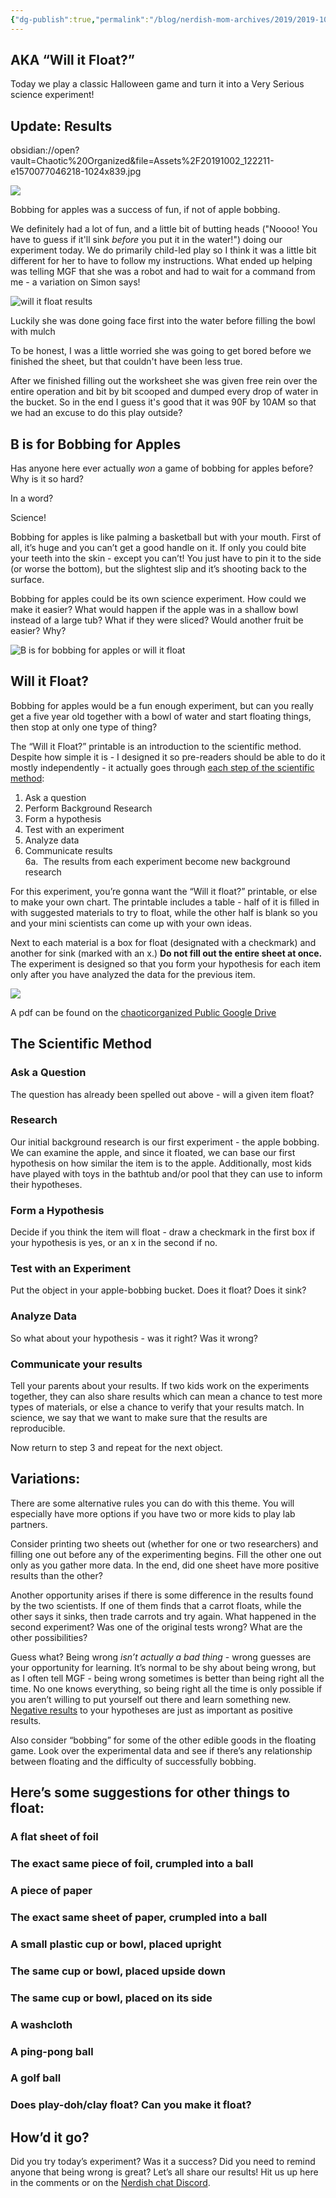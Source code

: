```yaml
---
{"dg-publish":true,"permalink":"/blog/nerdish-mom-archives/2019/2019-10-02-b-is-for-bobbing-for-apples/","title":"B is for Bobbing for Apples - free printable","noteIcon":""}
---
```



## AKA “Will it Float?”

Today we play a classic Halloween game and turn it into a Very Serious science experiment!  

## Update: Results

obsidian://open?vault=Chaotic%20Organized&file=Assets%2F20191002_122211-e1570077046218-1024x839.jpg


![](/img/user/Assets/Attachments/20191002_122211-e1570077046218-1024x839.jpg)

Bobbing for apples was a success of fun, if not of apple bobbing.

We definitely had a lot of fun, and a little bit of butting heads ("Noooo! You have to guess if it'll sink *before* you put it in the water!") doing our experiment today. We do primarily child-led play so I think it was a little bit different for her to have to follow my instructions. What ended up helping was telling MGF that she was a robot and had to wait for a command from me - a variation on Simon says!

![will it float results](/img/user/Assets/Attachments/20191002_125643-e1570077274256-1024x625.jpg)

Luckily she was done going face first into the water before filling the bowl with mulch

To be honest, I was a little worried she was going to get bored before we finished the sheet, but that couldn't have been less true.

After we finished filling out the worksheet she was given free rein over the entire operation and bit by bit scooped and dumped every drop of water in the bucket. So in the end I guess it's good that it was 90F by 10AM so that we had an excuse to do this play outside?

## B is for Bobbing for Apples

Has anyone here ever actually _won_ a game of bobbing for apples before? Why is it so hard? 

In a word?

Science!

Bobbing for apples is like palming a basketball but with your mouth. First of all, it’s huge and you can’t get a good handle on it. If only you could bite your teeth into the skin - except you can’t! You just have to pin it to the side (or worse the bottom), but the slightest slip and it’s shooting back to the surface.   

Bobbing for apples could be its own science experiment. How could we make it easier? What would happen if the apple was in a shallow bowl instead of a large tub? What if they were sliced? Would another fruit be easier? Why?

![B is for bobbing for apples or will it float](/img/user/Assets/Attachments/B-is-for-Bobbing-for-Apples-2.png)

## Will it Float?

Bobbing for apples would be a fun enough experiment, but can you really get a five year old together with a bowl of water and start floating things, then stop at only one type of thing?  

The “Will it Float?” printable is an introduction to the scientific method. Despite how simple it is - I designed it so pre-readers should be able to do it mostly independently - it actually goes through [each step of the scientific method](https://www.sciencebuddies.org/science-fair-projects/science-fair/steps-of-the-scientific-method):

1. Ask a question
2. Perform Background Research
3. Form a hypothesis
4. Test with an experiment
5. Analyze data
6. Communicate results  
    6a.  The results from each experiment become new background research

For this experiment, you’re gonna want the “Will it float?” printable, or else to make your own chart. The printable includes a table - half of it is filled in with suggested materials to try to float, while the other half is blank so you and your mini scientists can come up with your own ideas.

Next to each material is a box for float (designated with a checkmark) and another for sink (marked with an x.) **Do not fill out the entire sheet at once.** The experiment is designed so that you form your hypothesis for each item only after you have analyzed the data for the previous item. 

![](https://lh6.googleusercontent.com/RgD1AmhjHsX0N30Fw9qE15ZzVx7suYXZV0LTTOxvl1yoqpgmkcRY3_Ncflu4tNr57yICQdMKIB_bbfd43C5SpI1LpvNew9UbR_7VpXDa3qN7Tz6WtrBUwlCNEEwkP5dSgCYDc__X)

A pdf can be found on the [chaoticorganized Public Google Drive](https://drive.google.com/open?id=1i5iicLyqkK8l6NuCTLNER3yEPHheVcjD)

## The Scientific Method

### Ask a Question

The question has already been spelled out above - will a given item float?

### Research

Our initial background research is our first experiment - the apple bobbing. We can examine the apple, and since it floated, we can base our first hypothesis on how similar the item is to the apple. Additionally, most kids have played with toys in the bathtub and/or pool that they can use to inform their hypotheses.

### Form a Hypothesis

Decide if you think the item will float - draw a checkmark in the first box if your hypothesis is yes, or an x in the second if no. 

### Test with an Experiment

Put the object in your apple-bobbing bucket. Does it float? Does it sink?

### Analyze Data

So what about your hypothesis - was it right? Was it wrong? 

### Communicate your results

Tell your parents about your results. If two kids work on the experiments together, they can also share results which can mean a chance to test more types of materials, or else a chance to verify that your results match. In science, we say that we want to make sure that the results are reproducible.   

Now return to step 3 and repeat for the next object.  

## Variations:

There are some alternative rules you can do with this theme. You will especially have more options if you have two or more kids to play lab partners.

Consider printing two sheets out (whether for one or two researchers) and filling one out before any of the experimenting begins. Fill the other one out only as you gather more data. In the end, did one sheet have more positive results than the other?

Another opportunity arises if there is some difference in the results found by the two scientists. If one of them finds that a carrot floats, while the other says it sinks, then trade carrots and try again. What happened in the second experiment? Was one of the original tests wrong? What are the other possibilities?

Guess what? Being wrong _isn’t actually a bad thing_ - wrong guesses are your opportunity for learning. It’s normal to be shy about being wrong, but as I often tell MGF - being wrong sometimes is better than being right all the time. No one knows everything, so being right all the time is only possible if you aren’t willing to put yourself out there and learn something new. [Negative results](https://www.negative-results.org) to your hypotheses are just as important as positive results.

Also consider “bobbing” for some of the other edible goods in the floating game. Look over the experimental data and see if there’s any relationship between floating and the difficulty of successfully bobbing.

## Here’s some suggestions for other things to float:

### A flat sheet of foil 

### The exact same piece of foil, crumpled into a ball 

### A piece of paper 

### The exact same sheet of paper, crumpled into a ball

### A small plastic cup or bowl, placed upright

### The same cup or bowl, placed upside down

### The same cup or bowl, placed on its side

### A washcloth

### A ping-pong ball

### A golf ball 

### Does play-doh/clay float? Can you make it float?

## How’d it go?

Did you try today’s experiment? Was it a success? Did you need to remind anyone that being wrong is great? Let’s all share our results! Hit us up here in the comments or on the [Nerdish chat Discord](https://discord.gg/JkPbnhb).
